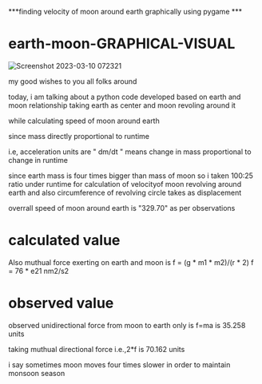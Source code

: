 ***finding velocity of moon around earth graphically using pygame ***

# earth-moon-GRAPHICAL-VISUAL



![Screenshot 2023-03-10 072321](https://user-images.githubusercontent.com/106912394/224203186-02de65a7-60f0-4dbd-99b6-b90d32749db3.png)



my good wishes to you all folks around

today, i am talking about a python code developed based on earth and moon relationship
taking earth as center and moon revoling around it 


while calculating speed of moon around earth

since mass directly proportional to runtime

i.e,   acceleration units are " dm/dt " means change in mass proportional to change in runtime

since earth mass is four times bigger than mass of moon so i taken 100:25 ratio under runtime for 
calculation of velocityof moon revolving around earth and also circumference of revolving circle 
takes as displacement 

overrall speed of moon around earth is "329.70" as per observations 


# calculated value

Also muthual force exerting on earth and moon is 
f = (g * m1 * m2)/(r * 2)
f = 76 * e21 nm2/s2


# observed value

observed unidirectional force from moon to earth only is f=ma is 35.258 units

taking muthual directional force i.e.,2*f is 70.162 units

i say sometimes moon moves four times slower in order to maintain monsoon season
